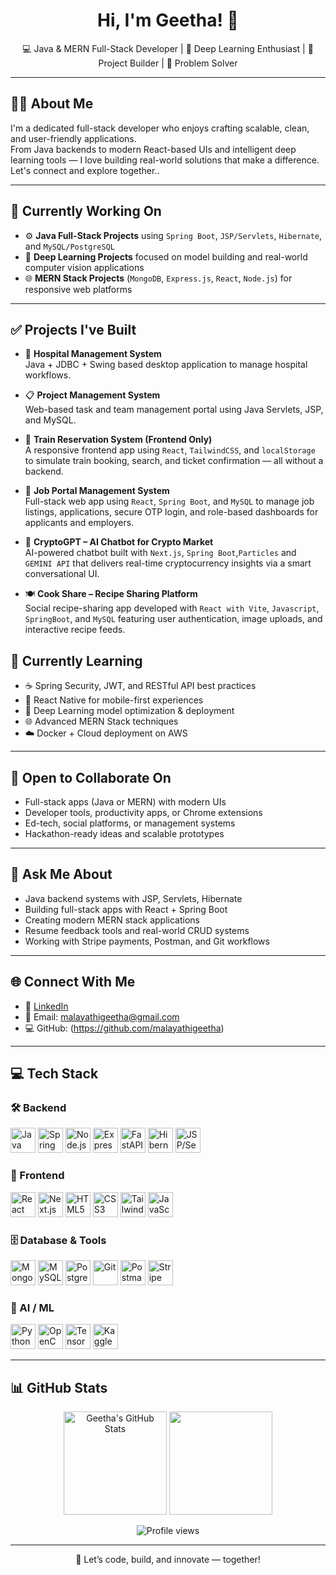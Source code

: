 

<h1 align="center">Hi, I'm Geetha! 👋</h1>
<p align="center">
  💻 Java & MERN Full-Stack Developer | 🧠 Deep Learning Enthusiast | 🚀 Project Builder | 🧠 Problem Solver
</p>

---

## 👩‍💻 About Me

I'm a dedicated full-stack developer who enjoys crafting scalable, clean, and user-friendly applications.  
From Java backends to modern React-based UIs and intelligent deep learning tools — I love building real-world solutions that make a difference.
Let's connect and explore together..

---

## 🚧 Currently Working On

- ⚙️ **Java Full-Stack Projects** using `Spring Boot`, `JSP/Servlets`, `Hibernate`, and `MySQL/PostgreSQL`
- 🧠 **Deep Learning Projects** focused on model building and real-world computer vision applications
- 🌐 **MERN Stack Projects** (`MongoDB`, `Express.js`, `React`, `Node.js`) for responsive web platforms

---

## ✅ Projects I've Built

- 🏥 **Hospital Management System**  
  Java + JDBC + Swing based desktop application to manage hospital workflows.

- 📋 **Project Management System**  
  Web-based task and team management portal using Java Servlets, JSP, and MySQL.

- 🚆 **Train Reservation System (Frontend Only)**  
  A responsive frontend app using `React`, `TailwindCSS`, and `localStorage` to simulate train booking, search, and ticket confirmation — all without a backend.

- 💼 **Job Portal Management System**  
  Full-stack web app using `React`, `Spring Boot`, and `MySQL` to manage job listings, applications, secure OTP login, and role-based dashboards for applicants and employers.

- 🤖 **CryptoGPT – AI Chatbot for Crypto Market**  
  AI-powered chatbot built with `Next.js`, `Spring Boot`,`Particles` and `GEMINI API` that delivers real-time cryptocurrency insights via a smart conversational UI.

- 🍽️ **Cook Share – Recipe Sharing Platform**  
  Social recipe-sharing app developed with `React with Vite`, `Javascript`, `SpringBoot`, and `MySQL` featuring user authentication, image uploads, and interactive recipe feeds.
## 🌱 Currently Learning

- ☕ Spring Security, JWT, and RESTful API best practices  
- 📲 React Native for mobile-first experiences  
- 🧠 Deep Learning model optimization & deployment  
- 🌐 Advanced MERN Stack techniques  
- ☁️ Docker + Cloud deployment on AWS

---

## 🤝 Open to Collaborate On

- Full-stack apps (Java or MERN) with modern UIs  
- Developer tools, productivity apps, or Chrome extensions  
- Ed-tech, social platforms, or management systems  
- Hackathon-ready ideas and scalable prototypes

---

## 💬 Ask Me About

- Java backend systems with JSP, Servlets, Hibernate  
- Building full-stack apps with React + Spring Boot  
- Creating modern MERN stack applications  
- Resume feedback tools and real-world CRUD systems  
- Working with Stripe payments, Postman, and Git workflows

---

## 🌐 Connect With Me

- 🔗 [LinkedIn](https://www.linkedin.com/in/malayathi-geetha-ab8544286)
- 📧 Email: malayathigeetha@gmail.com
- 💻 GitHub: (https://github.com/malayathigeetha)

---

## 💻 Tech Stack

### 🛠️ Backend
<p align="left">
  <img src="https://cdn.jsdelivr.net/gh/devicons/devicon/icons/java/java-original.svg" width="40" alt="Java"/>
  <img src="https://cdn.jsdelivr.net/gh/devicons/devicon/icons/spring/spring-original.svg" width="40" alt="Spring Boot"/>
  <img src="https://cdn.jsdelivr.net/gh/devicons/devicon/icons/nodejs/nodejs-original.svg" width="40" alt="Node.js"/>
  <img src="https://cdn.jsdelivr.net/gh/devicons/devicon/icons/express/express-original.svg" width="40" alt="Express.js"/>
  <img src="https://cdn.jsdelivr.net/gh/devicons/devicon/icons/fastapi/fastapi-original.svg" width="40" alt="FastAPI"/>
  <img src="https://cdn.jsdelivr.net/gh/devicons/devicon/icons/hibernate/hibernate-plain.svg" width="40" alt="Hibernate"/>
  <img src="https://cdn.jsdelivr.net/gh/devicons/devicon/icons/java/java-original.svg" width="40" alt="JSP/Servlets"/>
</p>

### 🎨 Frontend
<p align="left">
  <img src="https://cdn.jsdelivr.net/gh/devicons/devicon/icons/react/react-original.svg" width="40" alt="React"/>
  <img src="https://cdn.jsdelivr.net/gh/devicons/devicon/icons/nextjs/nextjs-original.svg" width="40" alt="Next.js"/>
  <img src="https://cdn.jsdelivr.net/gh/devicons/devicon/icons/html5/html5-original.svg" width="40" alt="HTML5"/>
  <img src="https://cdn.jsdelivr.net/gh/devicons/devicon/icons/css3/css3-original.svg" width="40" alt="CSS3"/>
  <img src="https://www.vectorlogo.zone/logos/tailwindcss/tailwindcss-icon.svg" width="40" alt="Tailwind CSS"/>
  <img src="https://cdn.jsdelivr.net/gh/devicons/devicon/icons/javascript/javascript-original.svg" width="40" alt="JavaScript"/>
</p>

### 🗄️ Database & Tools
<p align="left">
  <img src="https://cdn.jsdelivr.net/gh/devicons/devicon/icons/mongodb/mongodb-original.svg" width="40" alt="MongoDB"/>
  <img src="https://cdn.jsdelivr.net/gh/devicons/devicon/icons/mysql/mysql-original.svg" width="40" alt="MySQL"/>
  <img src="https://cdn.jsdelivr.net/gh/devicons/devicon/icons/postgresql/postgresql-original.svg" width="40" alt="PostgreSQL"/>
  <img src="https://cdn.jsdelivr.net/gh/devicons/devicon/icons/git/git-original.svg" width="40" alt="Git"/>
  <img src="https://cdn.jsdelivr.net/gh/devicons/devicon/icons/postman/postman-original.svg" width="40" alt="Postman"/>
  <img src="https://cdn.jsdelivr.net/gh/simple-icons/simple-icons/icons/stripe.svg" width="40" alt="Stripe"/>
</p>

### 🤖 AI / ML
<p align="left">
  <img src="https://cdn.jsdelivr.net/gh/devicons/devicon/icons/python/python-original.svg" width="40" alt="Python"/>
  <img src="https://cdn.jsdelivr.net/gh/devicons/devicon/icons/opencv/opencv-original.svg" width="40" alt="OpenCV"/>
  <img src="https://cdn.jsdelivr.net/gh/devicons/devicon/icons/tensorflow/tensorflow-original.svg" width="40" alt="TensorFlow"/>
  <img src="https://cdn.jsdelivr.net/gh/simple-icons/simple-icons/icons/kaggle.svg" width="40" alt="Kaggle"/>
</p>



---

## 📊 GitHub Stats

<p align="center">
  <img src="https://github-readme-stats.vercel.app/api?username=MalayathiGeetha&show_icons=true&theme=radical" alt="Geetha's GitHub Stats" height="165"/>
  <img src="https://github-readme-stats.vercel.app/api/top-langs/?username=MalayathiGeetha&layout=compact&theme=radical" height="165"/>
</p>

<p align="center">
  <img src="https://komarev.com/ghpvc/?username=MalayathiGeetha&label=Profile%20views&color=0e75b6&style=flat" alt="Profile views"/>
</p>

---

<p align="center">
  🚀 Let’s code, build, and innovate — together!
</p>

